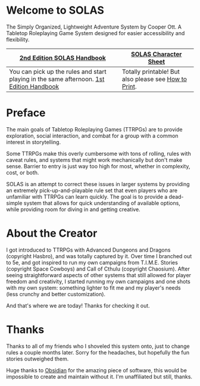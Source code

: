 # Welcome to SOLAS
The Simply Organized, Lightweight Adventure System by Cooper Ott. A Tabletop Roleplaying Game System designed for easier accessibility and flexibility.

| [2nd Edition SOLAS Handbook](2nd%20Edition%20-%20WIP/SOLAS%20Handbook.md)                                                     | [SOLAS Character Sheet](Character%20Sheet/SOLAS%20Character%20Sheet.pdf)                      |
| ----------------------------------------------------------------------------------------------------------------------------- | --------------------------------------------------------------------------------------------- |
| You can pick up the rules and start playing in the same afternoon. [1st Edition Handbook](1st%20Edition/Player%20Handbook.md) | Totally printable! But also please see [How to Print](Character%20Sheet/How%20to%20Print.md). |

# Preface
The main goals of Tabletop Roleplaying Games (TTRPGs) are to provide exploration, social interaction, and combat for a group with a common interest in storytelling.

Some TTRPGs make this overly cumbersome with tons of rolling, rules with caveat rules, and systems that might work mechanically but don't make sense. Barrier to entry is just way too high for most, whether in complexity, cost, or both.

SOLAS is an attempt to correct these issues in larger systems by providing an extremely pick-up-and-playable rule set that even players who are unfamiliar with TTRPGs can learn quickly. The goal is to provide a dead-simple system that allows for quick understanding of available options, while providing room for diving in and getting creative.

# About the Creator
I got introduced to TTRPGs with Advanced Dungeons and Dragons (copyright Hasbro), and was totally captured by it. Over time I branched out to 5e, and got inspired to run my own campaigns from T.I.M.E. Stories (copyright Space Cowboys) and Call of Cthulu (copyright Chaosium). After seeing straightforward aspects of other systems that still allowed for player freedom and creativity, I started running my own campaigns and one shots with my own system: something lighter to fit me and my player's needs (less crunchy and better customization).

And that's where we are today! Thanks for checking it out.

# Thanks
Thanks to all of my friends who I shoveled this system onto, just to change rules a couple months later. Sorry for the headaches, but hopefully the fun stories outweighed them.

Huge thanks to [Obsidian](https://obsidian.md/) for the amazing piece of software, this would be impossible to create and maintain without it. I'm unaffiliated but still, thanks.

